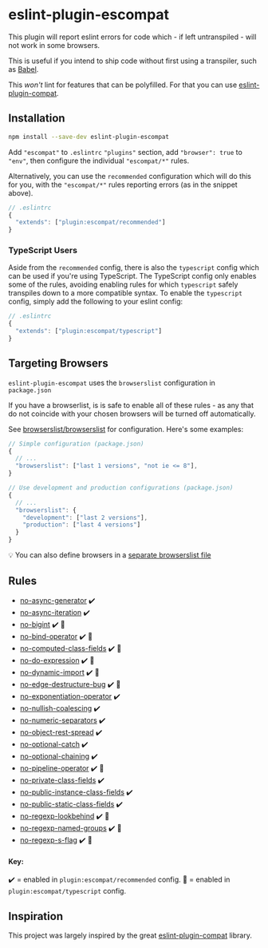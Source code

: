 # eslint-plugin-escompat

This plugin will report eslint errors for code which - if left untranspiled - will not work in some browsers.

This is useful if you intend to ship code without first using a transpiler, such as [Babel](https://babeljs.io).

This _won't_ lint for features that can be polyfilled. For that you can use [eslint-plugin-compat][epc].

## Installation

```bash
npm install --save-dev eslint-plugin-escompat
```

Add `"escompat"` to `.eslintrc` `"plugins"` section, add `"browser": true` to `"env"`, then configure the individual `"escompat/*"` rules.

Alternatively, you can use the `recommended` configuration which will do this for you, with the `"escompat/*"` rules reporting errors (as in the snippet above).
```js
// .eslintrc
{
  "extends": ["plugin:escompat/recommended"]
}
```

### TypeScript Users

Aside from the `recommended` config, there is also the `typescript` config which can be used if you're using TypeScript. The TypeScript config only enables some of the rules, avoiding enabling rules for which `typescript` safely transpiles down to a more compatible syntax. To enable the `typescript` config, simply add the following to your eslint config:

```js
// .eslintrc
{
  "extends": ["plugin:escompat/typescript"]
}
```

## Targeting Browsers

`eslint-plugin-escompat` uses the `browserslist` configuration in `package.json`

If you have a browserlist, is is safe to enable all of these rules - as any
that do not coincide with your chosen browsers will be turned off
automatically.

See [browserslist/browserslist](https://github.com/browserslist/browserslist) for configuration. Here's some examples:

```js
// Simple configuration (package.json)
{
  // ...
  "browserslist": ["last 1 versions", "not ie <= 8"],
}
```

```js
// Use development and production configurations (package.json)
{
  // ...
  "browserslist": {
    "development": ["last 2 versions"],
    "production": ["last 4 versions"]
  }
}
```

:bulb: You can also define browsers in a [separate browserslist file](https://github.com/browserslist/browserslist#config-file)

## Rules

 - [no-async-generator](./docs/no-async-generator.md) ✔️ 
 - [no-async-iteration](./docs/no-async-iteration.md) ✔️ 
 - [no-bigint](./docs/no-bigint.md) ✔️ 🔹
 - [no-bind-operator](./docs/no-bind-operator.md) ✔️ 🔹
 - [no-computed-class-fields](./docs/no-computed-class-fields.md) ✔️ 🔹
 - [no-do-expression](./docs/no-do-expression.md) ✔️ 🔹
 - [no-dynamic-import](./docs/no-dynamic-import.md) ✔️ 🔹
 - [no-edge-destructure-bug](./docs/no-edge-destructure-bug.md) ✔️ 🔹
 - [no-exponentiation-operator](./docs/no-exponentiation-operator.md) ✔️ 
 - [no-nullish-coalescing](./docs/no-nullish-coalescing.md) ✔️
 - [no-numeric-separators](./docs/no-numeric-separators.md) ✔️
 - [no-object-rest-spread](./docs/no-object-rest-spread.md) ✔️
 - [no-optional-catch](./docs/no-optional-catch.md) ✔️
 - [no-optional-chaining](./docs/no-optional-chaining.md) ✔️
 - [no-pipeline-operator](./docs/no-pipeline-operator.md) ✔️ 🔹
 - [no-private-class-fields](./docs/no-private-class-fields.md) ✔️
 - [no-public-instance-class-fields](./docs/no-public-instance-class-fields.md) ✔️
 - [no-public-static-class-fields](./docs/no-public-static-class-fields.md) ✔️
 - [no-regexp-lookbehind](./docs/no-regexp-lookbehind.md) ✔️ 🔹
 - [no-regexp-named-groups](./docs/no-regexp-named-groups.md) ✔️ 🔹
 - [no-regexp-s-flag](./docs/no-regexp-s-flag.md) ✔️ 🔹

#### Key:

✔️ = enabled in `plugin:escompat/recommended` config.
🔹 = enabled in `plugin:escompat/typescript` config.

## Inspiration
This project was largely inspired by the great [eslint-plugin-compat][epc] library.

[epc]: https://github.com/amilajack/eslint-plugin-compat
